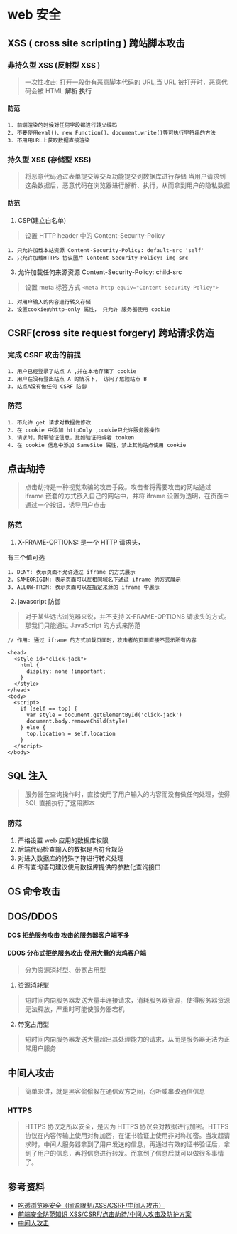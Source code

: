 # web 安全

## XSS ( cross site scripting ) 跨站脚本攻击

### 非持久型 XSS (反射型 XSS )

> 一次性攻击: 打开一段带有恶意脚本代码的 URL,当 URL 被打开时，恶意代码会被 HTML **解析** **执行**

#### 防范

    1. 前端渲染的时候对任何字段都进行转义编码
    2. 不要使用eval()、new Function()、document.write()等可执行字符串的方法
    3. 不用用URL上获取数据直接渲染

### 持久型 XSS (存储型 XSS)

> 将恶意代码通过表单提交等交互功能提交到数据库进行存储
> 当用户请求到这条数据后，恶意代码在浏览器进行解析、执行，从而拿到用户的隐私数据

#### 防范

1. CSP(建立白名单)

> 设置 HTTP header 中的 Content-Security-Policy

    1. 只允许加载本站资源 Content-Security-Policy: default-src 'self'
    2. 只允许加载HTTPS 协议图片 Content-Security-Policy: img-src

3. 允许加载任何来源资源 Content-Security-Policy: child-src

> 设置 meta 标签方式 `<meta http-equiv="Content-Security-Policy">`

    1. 对用户输入的内容进行转义存储
    2. 设置cookie的http-only 属性， 只允许 服务器使用 cookie

## CSRF(cross site request forgery) 跨站请求伪造

### 完成 CSRF 攻击的前提

    1. 用户已经登录了站点 A ,并在本地存储了 cookie
    2. 用户在没有登出站点 A 的情况下， 访问了危险站点 B
    3. 站点A没有做任何 CSRF 防御

### 防范

    1. 不允许 get 请求对数据做修改
    2. 在 cookie 中添加 httpOnly ,cookie只允许服务器操作
    3. 请求时，附带验证信息，比如验证码或者 tooken
    4. 在 cookie 信息中添加 SameSite 属性，禁止其他站点使用 cookie

## 点击劫持

> 点击劫持是一种视觉欺骗的攻击手段。攻击者将需要攻击的网站通过 iframe 嵌套的方式嵌入自己的网站中，并将 iframe 设置为透明，在页面中通过一个按钮，诱导用户点击

### 防范

1. X-FRAME-OPTIONS: 是一个 HTTP 请求头，

有三个值可选

    1. DENY: 表示页面不允许通过 iframe 的方式展示
    2. SAMEORIGIN: 表示页面可以在相同域名下通过 iframe 的方式展示
    3. ALLOW-FROM: 表示页面可以在指定来源的 iframe 中展示

2. javascript 防御

> 对于某些远古浏览器来说，并不支持 X-FRAME-OPTIONS 请求头的方式。那我们只能通过 JavaScript 的方式来防范

```
// 作用: 通过 iframe 的方式加载页面时，攻击者的页面直接不显示所有内容

<head>
  <style id="click-jack">
    html {
      display: none !important;
    }
  </style>
</head>
<body>
  <script>
    if (self == top) {
      var style = document.getElementById('click-jack')
      document.body.removeChild(style)
    } else {
      top.location = self.location
    }
  </script>
</body>

```

## SQL 注入

> 服务器在查询操作时，直接使用了用户输入的内容而没有做任何处理，使得 SQL 直接执行了这段脚本

### 防范

1. 严格设置 web 应用的数据库权限
2. 后端代码检查输入的数据是否符合规范
3. 对进入数据库的特殊字符进行转义处理
4. 所有查询语句建议使用数据库提供的参数化查询接口

## OS 命令攻击

## DOS/DDOS

#### DOS **拒绝服务攻击** 攻击的服务器客户端不多

#### DDOS **分布式拒绝服务攻击** 使用大量的肉鸡客户端

> 分为资源消耗型、带宽占用型

1. 资源消耗型

> 短时间内向服务器发送大量半连接请求，消耗服务器资源，使得服务器资源无法释放，严重时可能使服务器宕机

2. 带宽占用型

> 短时间内向服务器发送大量超出其处理能力的请求，从而是服务器无法为正常用户服务

## 中间人攻击

> 简单来讲，就是黑客偷偷躲在通信双方之间，窃听或串改通信信息

### HTTPS

> HTTPS 协议之所以安全，是因为 HTTPS 协议会对数据进行加密。HTTPS 协议在内容传输上使用对称加密，在证书验证上使用非对称加密。当发起请求时，中间人服务器拿到了用户发送的信息，再通过有效的证书验证后，拿到了用户的信息，再将信息进行转发。而拿到了信息后就可以做很多事情了。

## 参考资料

- [吃透浏览器安全（同源限制/XSS/CSRF/中间人攻击）](https://juejin.cn/post/6991888178890145828#heading-9)
- [前端安全防范知识 XSS/CSRF/点击劫持/中间人攻击及防护方案](https://juejin.cn/post/6844904020562165773#heading-12)
- [中间人攻击](https://juejin.cn/post/6844904065227292685#heading-0)
